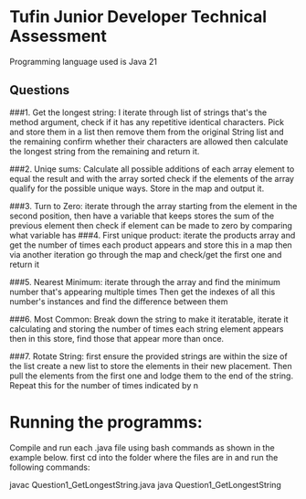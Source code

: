 # Tufin Junior Developer Technical Assessment

Programming language used is Java 21

## Questions
###1. Get the longest string:
I iterate through list of strings that's the method argument, check if it has any repetitive identical characters. Pick and store them in a list then remove them from the original String list and the remaining confirm whether their characters are allowed then calculate the longest string from the remaining and return it.

###2. Uniqe sums:
Calculate all possible additions of each array element to equal the result and with the array sorted check if the elements of the array qualify for the possible unique ways. Store in the map and output it.

###3. Turn to Zero:
iterate through the array starting from the element in the second position, then have a variable that
      keeps stores the sum of the previous element then check if element can be made to zero by comparing what 
      variable has
###4. First unique product:
iterate the products array and get the number of times each product appears and store this in a map
      then via another iteration go through the map and check/get the first one and return it

###5. Nearest Minimum:
iterate through the array and find the minimum number that's appearing multiple times
      Then get the indexes of all this number's instances and find the difference between them

###6. Most Common:
Break down the string to make it iteratable, iterate it calculating and storing the number of times each string
      element appears then in this store, find those that appear more than once.

###7. Rotate String:
first ensure the provided strings are within the size of the list create a new list to store the elements in 
      their new placement. Then pull the elements from the first one and lodge them to the end of the string. 
      Repeat this for the number of times indicated by n
      
# Running the programms:
Compile and run each .java file using bash commands as shown in the example below.
first cd into the folder where the files are in and run the following commands:

javac Question1_GetLongestString.java
java Question1_GetLongestString
